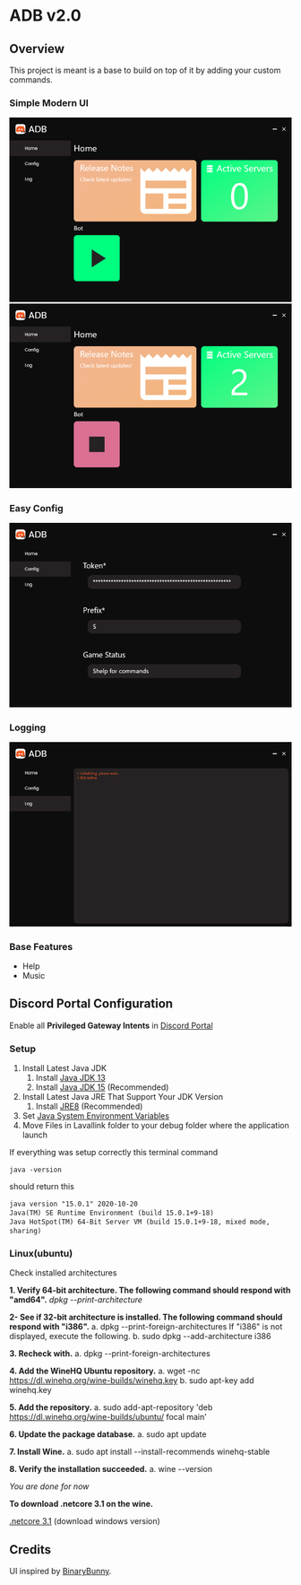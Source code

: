 # ADB v2.0

## Overview

This project is meant is a base to build on top of it by adding your custom commands.

### Simple Modern UI

![pic1](docs/adb1.png)
![pic2](docs/adb2.png)

### Easy Config

![pic3](docs/adb3.png)

### Logging

![pic4](docs/adb4.png)

### Base Features

- Help
- Music

## Discord Portal Configuration

Enable all **Privileged Gateway Intents** in [Discord Portal](https://discord.com/developers/applications/)

### Setup

1. Install Latest Java JDK
   1. Install [Java JDK 13](https://www.oracle.com/java/technologies/javase-jdk13-downloads.html)
   2. Install [Java JDK 15](https://www.oracle.com/java/technologies/javase-jdk15-downloads.html) (Recommended)
2. Install Latest Java JRE That Support Your JDK Version
   1. Install [JRE8](https://www.oracle.com/java/technologies/javase-jre8-downloads.html) (Recommended)
3. Set [Java System Environment Variables](https://confluence.atlassian.com/doc/setting-the-java_home-variable-in-windows-8895.html)
4. Move Files in Lavallink folder to your debug folder where the application launch

If everything was setup correctly this terminal command
```
java -version
```
should return this
```
java version "15.0.1" 2020-10-20
Java(TM) SE Runtime Environment (build 15.0.1+9-18)
Java HotSpot(TM) 64-Bit Server VM (build 15.0.1+9-18, mixed mode, sharing)
```

### Linux(ubuntu)

Check installed architectures

**1. Verify 64-bit architecture. The following command should respond with "amd64".**
_dpkg --print-architecture_

**2- See if 32-bit architecture is installed. The following command should respond with "i386".**
a. dpkg --print-foreign-architectures
If "i386" is not displayed, execute the following.
b. sudo dpkg --add-architecture i386

**3. Recheck with.**
a. dpkg --print-foreign-architectures

**4. Add the WineHQ Ubuntu repository.**
a. wget -nc https://dl.winehq.org/wine-builds/winehq.key
b. sudo apt-key add winehq.key

**5. Add the repository.**
a. sudo add-apt-repository 'deb https://dl.winehq.org/wine-builds/ubuntu/ focal main'

**6. Update the package database.**
a. sudo apt update

**7. Install Wine.**
a. sudo apt install --install-recommends winehq-stable

**8. Verify the installation succeeded.**
a. wine --version

_You are done for now_

**To download .netcore 3.1 on the wine.**

[.netcore 3.1](https://dotnet.microsoft.com/download/dotnet-core/3.1) (download windows version)

## Credits

UI inspired by [BinaryBunny](https://www.youtube.com/c/BinaryBunny/featured).
